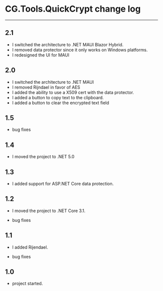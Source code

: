# CG.Tools.QuickCrypt change log
---

## 2.1

* I switched the architecture to .NET MAUI Blazor Hybrid.
* I removed data protector since it only works on Windows platforms.
* I redesigned the UI for MAUI


## 2.0

* I switched the architecture to .NET MAUI
* I removed Rijndael in favor of AES
* I added the ability to use a X509 cert with the data protector.
* I added a button to copy text to the clipboard.
* I added a button to clear the encrypted text field

## 1.5

* bug fixes

## 1.4

* I moved the project to .NET 5.0

## 1.3

* I added support for ASP.NET Core data protection.

## 1.2

* I moved the project to .NET Core 3.1.

* bug fixes

## 1.1

* I added Rijendael.

* bug fixes

## 1.0

* project started.